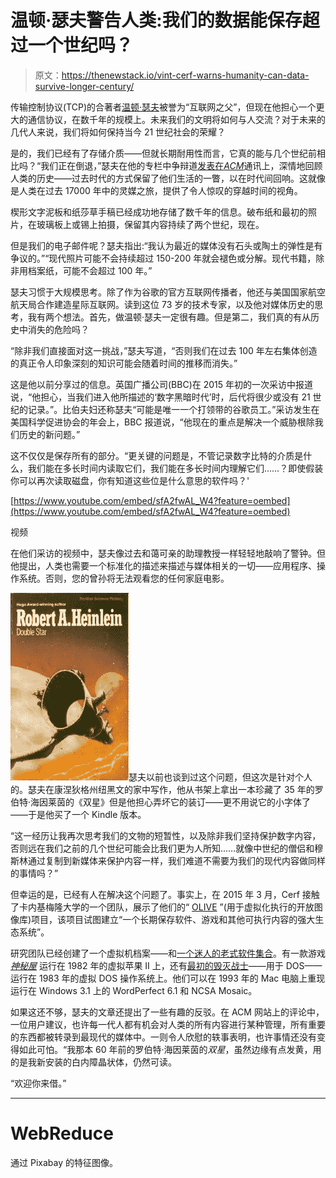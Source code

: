 # 温顿·瑟夫警告人类:我们的数据能保存超过一个世纪吗？

> 原文：<https://thenewstack.io/vint-cerf-warns-humanity-can-data-survive-longer-century/>

传输控制协议(TCP)的合著者[温顿·瑟夫](https://research.google.com/pubs/author32412.html)被誉为“互联网之父”，但现在他担心一个更大的通信协议，在数千年的规模上。未来我们的文明将如何与人交流？对于未来的几代人来说，我们将如何保持当今 21 世纪社会的荣耀？

是的，我们已经有了存储介质——但就长期耐用性而言，它真的能与几个世纪前相比吗？“我们正在倒退，”瑟夫在他的专栏中争辩道[发表在*ACM*](http://cacm.acm.org/magazines/2016/10/207755-were-going-backward/fulltext)通讯上，深情地回顾人类的历史——过去时代的方式保留了他们生活的一瞥，以在时代间回响。这就像是人类在过去 17000 年中的灵媒之旅，提供了令人惊叹的穿越时间的视角。

楔形文字泥板和纸莎草手稿已经成功地存储了数千年的信息。破布纸和最初的照片，在玻璃板上或锡上拍摄，保留其内容持续了两个世纪，现在。

但是我们的电子邮件呢？瑟夫指出:“我认为最近的媒体没有石头或陶土的弹性是有争议的。”“现代照片可能不会持续超过 150-200 年就会褪色或分解。现代书籍，除非用档案纸，可能不会超过 100 年。”

瑟夫习惯于大规模思考。除了作为谷歌的官方互联网传播者，他还与美国国家航空航天局合作建造星际互联网。读到这位 73 岁的技术专家，以及他对媒体历史的思考，我有两个想法。首先，做温顿·瑟夫一定很有趣。但是第二，我们真的有从历史中消失的危险吗？

“除非我们直接面对这一挑战，”瑟夫写道，“否则我们在过去 100 年左右集体创造的真正令人印象深刻的知识可能会随着时间的推移而消失。”

这是他以前分享过的信息。英国广播公司(BBC)在 2015 年初的一次采访中报道说，“他担心，当我们进入他所描述的‘数字黑暗时代’时，后代将很少或没有 21 世纪的记录。”。比伯夫妇还称瑟夫“可能是唯一一个打领带的谷歌员工。”采访发生在美国科学促进协会的年会上，BBC 报道说，“他现在的重点是解决一个威胁根除我们历史的新问题。”

这不仅仅是保存所有的部分。“更关键的问题是，不管记录数字比特的介质是什么，我们能在多长时间内读取它们，我们能在多长时间内理解它们……？即使假装你可以再次读取磁盘，你有知道这些位是什么意思的软件吗？'

[https://www.youtube.com/embed/sfA2fwAL_W4?feature=oembed](https://www.youtube.com/embed/sfA2fwAL_W4?feature=oembed)

视频

在他们采访的视频中，瑟夫像过去和蔼可亲的助理教授一样轻轻地敲响了警钟。但他提出，人类也需要一个标准化的描述来描述与媒体相关的一切——应用程序、操作系统。否则，您的曾孙将无法观看您的任何家庭电影。

![Robert Heinlein's Double Star](img/d47db08c1486d2398208407dc43af83c.png)瑟夫以前也谈到过这个问题，但这次是针对个人的。瑟夫在康涅狄格州纽黑文的家中写作，他从书架上拿出一本珍藏了 35 年的罗伯特·海因莱茵的《双星》但是他担心弄坏它的装订——更不用说它的小字体了——于是他买了一个 Kindle 版本。

“这一经历让我再次思考我们的文物的短暂性，以及除非我们坚持保护数字内容，否则远在我们之前的几个世纪可能会比我们更为人所知……就像中世纪的僧侣和穆斯林通过复制到新媒体来保护内容一样，我们难道不需要为我们的现代内容做同样的事情吗？”

但幸运的是，已经有人在解决这个问题了。事实上，在 2015 年 3 月，Cerf 接触了卡内基梅隆大学的一个团队，展示了他们的“ [OLIVE](https://olivearchive.org/) ”(用于虚拟化执行的开放图像库)项目，该项目试图建立“一个长期保存软件、游戏和其他可执行内容的强大生态系统”。

研究团队已经创建了一个虚拟机档案——和[一个迷人的老式软件集合](https://olivearchive.org/docs/collection/)。有一款游戏 [*神秘屋*](https://archive.org/details/Hi-Res_Adventure_1_Mystery_House_1980_On-Line_Systems) 运行在 1982 年的虚拟苹果 II 上，还有[最初的毁灭战士](http://www.emuparadise.me/Abandonware_Games/Doom_(1993)(Id_Software)/93124)——用于 DOS——运行在 1983 年的虚拟 DOS 操作系统上。他们可以在 1993 年的 Mac 电脑上重现运行在 Windows 3.1 上的 WordPerfect 6.1 和 NCSA Mosaic。

如果这还不够，瑟夫的文章还提出了一些有趣的反驳。在 ACM 网站上的评论中，一位用户建议，也许每一代人都有机会对人类的所有内容进行某种管理，所有重要的东西都被转录到最现代的媒体中。一则令人欣慰的轶事表明，也许事情还没有变得如此可怕。“我那本 60 年前的罗伯特·海因莱茵的*双星*，虽然边缘有点发黄，用的是我新安装的白内障晶状体，仍然可读。

“欢迎你来借。”

* * *

# WebReduce

通过 Pixabay 的特征图像。

<svg xmlns:xlink="http://www.w3.org/1999/xlink" viewBox="0 0 68 31" version="1.1"><title>Group</title> <desc>Created with Sketch.</desc></svg>